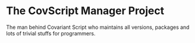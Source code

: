 # The CovScript Manager Project

The man behind Covariant Script who maintains all versions, packages and lots of trivial stuffs for programmers.

